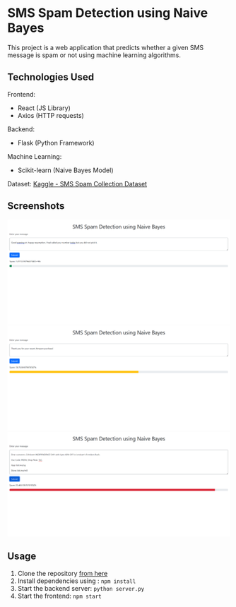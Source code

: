 # SMS Spam Detection using Naive Bayes
This project is a web application that predicts whether a given SMS message is spam or not using machine learning algorithms.

## Technologies Used
Frontend:
- React (JS Library)
- Axios (HTTP requests)

Backend:
- Flask (Python Framework)

Machine Learning:
- Scikit-learn (Naive Bayes Model)

Dataset: [Kaggle - SMS Spam Collection Dataset](https://www.kaggle.com/datasets/uciml/sms-spam-collection-dataset)

## Screenshots
![screenshot](/assets/screenshots/1.png)
![screenshot](/assets/screenshots/2.png)
![screenshot](/assets/screenshots/3.png)


## Usage
1. Clone the repository [from here](https://github.com/mehul-v134/SMS-Spam-Detection-using-Naive-Bayes.git)
2. Install dependencies using : `npm install`
3. Start the backend server: `python server.py`
4. Start the frontend: `npm start`
